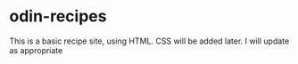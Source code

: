 # odin-recipes

This is a basic recipe site, using HTML. 
CSS will be added later.
I will update as appropriate